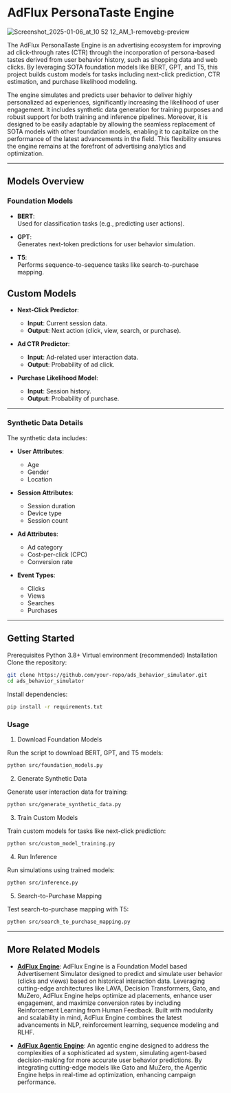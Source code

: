 # AdFlux PersonaTaste Engine

![Screenshot_2025-01-06_at_10 52 12_AM_1-removebg-preview](https://github.com/user-attachments/assets/c0a7bde4-9ade-4689-993e-596212a1c083)

The AdFlux PersonaTaste Engine is an advertising ecosystem for improving ad click-through rates (CTR) through the incorporation of persona-based tastes derived from user behavior history, such as shopping data and web clicks. By leveraging SOTA foundation models like BERT, GPT, and T5, this project builds custom models for tasks including next-click prediction, CTR estimation, and purchase likelihood modeling.

The engine simulates and predicts user behavior to deliver highly personalized ad experiences, significantly increasing the likelihood of user engagement. It includes synthetic data generation for training purposes and robust support for both training and inference pipelines. Moreover, it is designed to be easily adaptable by allowing the seamless replacement of SOTA models with other foundation models, enabling it to capitalize on the performance of the latest advancements in the field. This flexibility ensures the engine remains at the forefront of advertising analytics and optimization.

---

## Models Overview

### Foundation Models
- **BERT**:  
  Used for classification tasks (e.g., predicting user actions).  

- **GPT**:  
  Generates next-token predictions for user behavior simulation.  

- **T5**:  
  Performs sequence-to-sequence tasks like search-to-purchase mapping.  

## Custom Models
- **Next-Click Predictor**:  
  - **Input**: Current session data.  
  - **Output**: Next action (click, view, search, or purchase).  

- **Ad CTR Predictor**:  
  - **Input**: Ad-related user interaction data.  
  - **Output**: Probability of ad click.  

- **Purchase Likelihood Model**:  
  - **Input**: Session history.  
  - **Output**: Probability of purchase.  

---

### Synthetic Data Details

The synthetic data includes:
- **User Attributes**:  
  - Age  
  - Gender  
  - Location  

- **Session Attributes**:  
  - Session duration  
  - Device type  
  - Session count  

- **Ad Attributes**:  
  - Ad category  
  - Cost-per-click (CPC)  
  - Conversion rate  

- **Event Types**:  
  - Clicks  
  - Views  
  - Searches  
  - Purchases
 
---
## Getting Started

Prerequisites
Python 3.8+
Virtual environment (recommended)
Installation
Clone the repository:
```bash
git clone https://github.com/your-repo/ads_behavior_simulator.git
cd ads_behavior_simulator
```
Install dependencies:
```bash
pip install -r requirements.txt
```

### Usage
1. Download Foundation Models

Run the script to download BERT, GPT, and T5 models:
```bash
python src/foundation_models.py
```
2. Generate Synthetic Data

Generate user interaction data for training:
```bash
python src/generate_synthetic_data.py
```
3. Train Custom Models

Train custom models for tasks like next-click prediction:
```bash
python src/custom_model_training.py
```
4. Run Inference

Run simulations using trained models:
```bash
python src/inference.py
```
5. Search-to-Purchase Mapping

Test search-to-purchase mapping with T5:
```bash
python src/search_to_purchase_mapping.py
```
---

## More Related Models

- **[AdFlux Engine](https://github.com/SJ9VRF/AdFlux-Engine)**: AdFlux Engine is a Foundation Model based Advertisement Simulator designed to predict and simulate user behavior (clicks and views) based on historical interaction data. Leveraging cutting-edge architectures like LAVA, Decision Transformers, Gato, and MuZero, AdFlux Engine helps optimize ad placements, enhance user engagement, and maximize conversion rates by including Reinforcement Learning from Human Feedback. Built with modularity and scalability in mind, AdFlux Engine combines the latest advancements in NLP, reinforcement learning, sequence modeling and RLHF.

- **[AdFlux Agentic Engine](https://github.com/SJ9VRF/AdFlux-Agentic-Engine)**: An agentic engine designed to address the complexities of a sophisticated ad system, simulating agent-based decision-making for more accurate user behavior predictions. By integrating cutting-edge models like Gato and MuZero, the Agentic Engine helps in real-time ad optimization, enhancing campaign performance.

